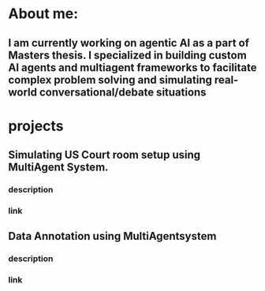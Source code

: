 # About me:
##  I am currently working on agentic AI as a part of Masters thesis. I specialized in building custom AI agents and  multiagent frameworks to facilitate complex problem solving and simulating real-world conversational/debate situations

# projects
## Simulating US Court room setup using MultiAgent System.
### description
### link
## Data Annotation using MultiAgentsystem
### description
### link




